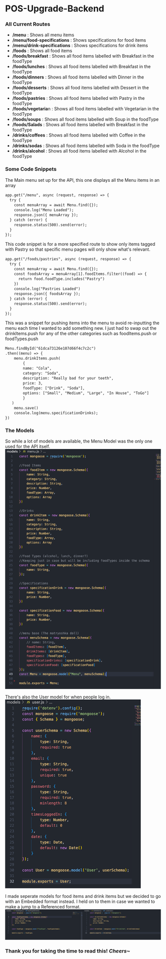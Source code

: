 # POS-Upgrade-Backend

### All Current Routes
- **/menu** : Shows all menu items
- **/menu/food-specifications** : Shows specifications for food items
- **/menu/drink-specifications** : Shows specifications for drink items
- **/foods** : Shows all food items
 - **/foods/breakfast** : Shows all food items labelled with Breakfast in the foodType
 - **/foods/lunches** : Shows all food items labelled with Breakfast in the foodType
 - **/foods/dinners** : Shows all food items labelled with Dinner in the foodType
 - **/foods/desserts** : Shows all food items labelled with Dessert in the foodType
 - **/foods/pastries** : Shows all food items labelled with Pastry in the foodType
 - **/foods/vegetaria**n : Shows all food items labelled with Vegetarian in the foodType
 - **/foods/soups** : Shows all food items labelled with Soup in the foodType
 - **/foods/Salads** : Shows all food items labelled with Breakfast in the foodType
 - **/drinks/coffees** : Shows all food items labelled with Coffee in the foodType
 - **/drinks/sodas** : Shows all food items labelled with Soda in the foodType
 - **/drinks/alcohol** : Shows all food items labelled with Alcohol in the foodType

### Some Code Snippets


The Main menu set up for the API, this one displays all the Menu items in an array
```
app.get("/menu", async (request, response) => {
  try {
    const menuArray = await Menu.find({});
    console.log("Menu Loaded");
    response.json({ menuArray });
  } catch (error) {
    response.status(500).send(error);
  }
});
```


This code snippet is for a more specified route to show only items tagged with Pastry so that specific menu pages will only show what's relevant. 
```
app.get("/foods/pastries", async (request, response) => {
  try {
    const menuArray = await Menu.find({});
    const foodsArray = menuArray[1].foodItems.filter((food) => { 
      return food.foodType.includes("Pastry")
    })
    console.log("Pastries Loaded")
    response.json({ foodsArray });
  } catch (error) {
    response.status(500).send(error);
  }
});
```


This was a snippet for pushing items into the menu to avoid re-inputting the menu each time I wanted to add something new. I just had to swap out the drinkItems.push for any of the other categories such as foodItems.push or foodTypes.push
```
Menu.findById("61dca73126e107d66f4c7c2c")
.then((menu) => {
    menu.drinkItems.push(
        {
        name: "Cola",
        category: "Soda",
        description: "Really bad for your teeth",
        price: 3,
        foodType: ["Drink", "Soda"],
        options: ["Small", "Medium", "Large", "In House", "ToGo"]
        }
   )
    menu.save()
    console.log(menu.specificationDrinks);
})
```

### The Models

So while a lot of models are available, the Menu Model was the only one used for the API itself. 
![A screenshot of the code for the Menu Model](Images/menu-model.png)

There's also the User model for when people log in. 
![A screenshot of the code for the User Model](Images/user-model.png)

I made seperate models for food items and drink items but we decided to go with an Embedded format instead. I held on to them in case we wanted to make a jump to a Referenced format. 
![A screenshot of the code for the User Model](Images/drink-food-model.png)

### Thank you for taking the time to read this! *Cheers~*